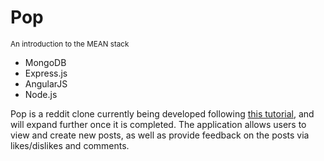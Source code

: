 <h1>Pop</h1>
<small>An introduction to the MEAN stack</small>
<ul>
<li>MongoDB</li>
<li>Express.js</li>
<li>AngularJS</li>
<li>Node.js</li>
</ul>

<p>Pop is a reddit clone currently being developed following <a href="https://thinkster.io/mean-stack-tutorial">this tutorial</a>,
and will expand further once it is completed. The application allows users to view and create new posts, as well as provide feedback
on the posts via likes/dislikes and comments.</p>
